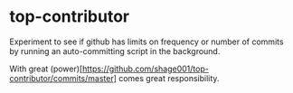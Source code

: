 # top-contributor

Experiment to see if github has limits on frequency or number of commits by running an auto-committing script in the background. 

With great (power)[https://github.com/shage001/top-contributor/commits/master] comes great responsibility.
